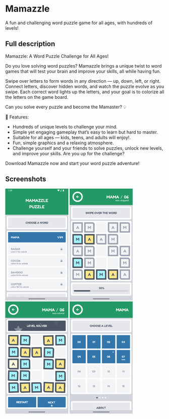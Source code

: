 # Mamazzle 
A fun and challenging word puzzle game for all ages, with hundreds of levels!

## Full description
Mamazzle: A Word Puzzle Challenge for All Ages!

Do you love solving word puzzles? Mamazzle brings a unique twist to word games that will test your brain and improve your skills, all while having fun.

Swipe over letters to form words in any direction — up, down, left, or right. Connect letters, discover hidden words, and watch the puzzle evolve as you swipe. Each correct word lights up the letters, and your goal is to colorize all the letters on the game board.

Can you solve every puzzle and become the Mamaster? 💡

🧠 Features:

* Hundreds of unique levels to challenge your mind.
* Simple yet engaging gameplay that’s easy to learn but hard to master.
* Suitable for all ages — kids, teens, and adults will enjoy!.
* Fun, simple graphics and a relaxing atmosphere.
* Challenge yourself and your friends to solve puzzles, unlock new levels, and improve your skills. Are you up for the challenge?

Download Mamazzle now and start your word puzzle adventure!

## Screenshots
<img src="./media/screen1.png" width="200"> <img src="./media/screen2.png" width="200"> <img src="./media/screen3.png" width="200"> <img src="./media/screen4.png" width="200">
